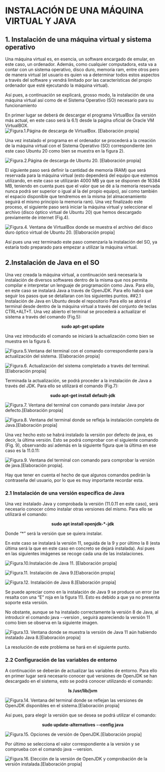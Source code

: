 # INSTALACIÓN DE UNA MÁQUINA VIRTUAL Y JAVA
## 1. Instalación de una máquina virtual y sistema operativo

Una máquina virtual es, en esencia, un software encargado de emular, en este caso, un ordenador. Además, como cualquier computadora, esta va a contar con un sistema operativo, disco duro, memoria ram, entre otros pero de manera virtual (el usuario es quien va a determinar todos estos aspectos a través del software y vendrá limitado por las características del propio ordenador que esté ejecutando la máquina virtual).

Así pues, a continuación se explicará, grosso modo, la instalación de una máquina virtual así como de el Sistema Operativo (SO) necesario para su funcionamiento

En primer lugar se deberá de descargar el programa VirtualBox (la versión más actual, en este caso será la 6.1) desde la página oficial de Oracle VM VirtualBOX.
![Figura.1.Página de descarga de VirtualBox. [Elaboración propia]](https://raw.githubusercontent.com/jdabrante/INFORME-N-1/DAW/1.png)

Una vez instalado el programa en el ordenador se procederá a la creación de la máquina virtual con el  Sistema Operativo (SO) correspondiente (en este caso Ubuntu 20 como bien se muestra en la figura 2).

![Figura.2.Página de descarga de Ubuntu 20. [Elaboración propia]](https://raw.githubusercontent.com/jdabrante/INFORME-N-1/DAW/2.png)

El siguiente paso será definir la cantidad de memoria (RAM) que será reservada para la máquina virtual (esto dependerá del equipo que estemos utilizando, en este caso se utilizarán 4000 MB ya que se disponen de 16384 MB, teniendo en cuenta pues que el valor que se dé a la memoria reservada nunca podrá ser superior o igual al la del propio equipo), así como también el espacio disponible que tendremos en la misma (el almacenamiento seguirá el mismo principio la memoria ram).
Una vez finalizado este proceso, el siguiente paso será iniciar la máquina virtual y seleccionar el archivo (disco óptico virtual de Ubuntu 20) que hemos descargado previamente de internet (Fig.4). 

![Figura.4. Ventana de VirtualBox donde se muestra el archivo del disco duro óptico virtual de Ubuntu 20. [Elaboración propia]](https://raw.githubusercontent.com/jdabrante/INFORME-N-1/DAW/3.png)

Así pues una vez terminado este paso comenzaría la instalación del SO, ya estaría todo preparado para empezar a utilizar la máquina virtual.

## 2.Instalación de Java en el SO

Una vez creada la máquina virtual, a continuación será necesaria la instalación de diversos softwares dentro de la misma que nos permita compilar e interpretar un lenguaje de programación como Java. Para ello, en este caso se instalará Java a través de OpenJDK. Para ello habrá que seguir los pasos que se detallaran con los siguientes puntos.
##2.1 Instalación de Java en Ubuntu desde el repositorio
Para ello se abrirá el terminal desde dentro de la máquina virtual a través del conjunto de teclas CTRL+ALT+T.
Una vez abierto el terminal se procederá a actualizar el sistema a través del comando (Fig.5):

**<p align="center"> sudo apt-get update </p>**

Una vez introducido el comando se iniciará la actualización como bien se muestra en la figura 6.

![Figura.5.Ventana del terminal con el comando correspondiente para la actualización del sistema. [Elaboración propia]](https://raw.githubusercontent.com/jdabrante/INFORME-N-1/DAW/4..png)

![Figura.6. Actualización del sistema completado a través del terminal.[Elaboración propia]
](https://raw.githubusercontent.com/jdabrante/INFORME-N-1/DAW/5..png)

Terminada la actualización, se podrá proceder a la instalación de Java a través del JDK. Para ello se utilizará el comando (Fig.7):


**<p align="center"> sudo apt-get install default-jdk  </p>**


![Figura.7. Ventana del terminal con comando para instalar Java por defecto.[Elaboración propia]
](https://raw.githubusercontent.com/jdabrante/INFORME-N-1/DAW/default-jdk.png)

![Figura.8. Ventana del terminal donde se refleja la instalación completa de Java.[Elaboración propia]](https://raw.githubusercontent.com/jdabrante/INFORME-N-1/DAW/6..png)

Una vez hecho esto se habrá instalado la versión por defecto de java, es decir, la última versión. Esto se podrá comprobar con el siguiente comando (Fig. 9), observando así además en la siguiente figura que la última en ese caso es la 11.0.11:

![Figura.9. Ventana del terminal con comando para comprobar la versión de java.[Elaboración propia].
](https://raw.githubusercontent.com/jdabrante/INFORME-N-1/DAW/java-version)

Hay que tener en cuenta el hecho de que algunos comandos  pedirán la contraseña del usuario, por lo que es muy importante recordar esta.

### 2.1 Instalación de una versión específica de Java

Una vez instalado Java y comprobada la versión (11.0.11 en este caso), será necesario conocer cómo instalar otras versiones del mismo. Para ello se utilizará el comando:

**<p align="center"> sudo apt install openjdk-*-jdk </p>**

Donde “*” será la versión que se quiera instalar.

En este caso se instalará la versión 11, seguida de la 9 y por último la 8 (esta última será la que en este caso en concreto se dejará instalada).
Así pues en las siguientes imágenes se recoge cada una de las instalaciones.

![Figura.10.Instalación de Java 11. [Elaboración propia]](https://raw.githubusercontent.com/jdabrante/INFORME-N-1/DAW/7..png)

![Figura.11. Instalación de Java 9.[Elaboración propia]](https://raw.githubusercontent.com/jdabrante/INFORME-N-1/DAW/8..png)

![Figura.12. Instalación de Java 8.[Elaboración propia]](https://raw.githubusercontent.com/jdabrante/INFORME-N-1/DAW/9..png)

Se puede apreciar como en la instalación de Java 9 se produce un error (se resalta con una “E” roja en la figura 11). Esto es debido a que ya no presenta soporte esta versión.

No obstante, aunque se ha instalado correctamente la versión 8 de Java, al introducir el comando java --version , seguirá apareciendo la versión 11 como bien se observa en la siguiente imagen.

![Figura.13. Ventana donde se muestra la versión de Java 11 aún habiendo instalado Java 8.[Elaboración propia]
](https://raw.githubusercontent.com/jdabrante/INFORME-N-1/DAW/10..png)

La resolución de este problema se hará en el siguiente punto.

### 2.2 Configuración de las variables de entorno

A continuación se deberán de actualizar las variables de entorno. Para ello en primer lugar será necesario conocer qué versiones de OpenJDK se han descargado en el sistema, esto se podrá conocer utilizando el comando:

**<p align="center"> ls /usr/lib/jvm </p>**

![Figura.14. Ventana del terminal donde se reflejan las versiones de OpenJDK disponibles
 en el sistema.[Elaboración propia]](https://raw.githubusercontent.com/jdabrante/INFORME-N-1/DAW/11..png)
 
 Así pues, para elegir la versión que se desea se podrá utilizar el comando:

**<p align="center"> sudo update-alternatives --config java </p>**

![Figura.15. Opciones de versión de OpenJDK.[Elaboración propia]](https://raw.githubusercontent.com/jdabrante/INFORME-N-1/DAW/12..png)

Por último se selecciona el valor correspondiente a la versión y se comprueba con el comando java --version.

![Figura.16. Elección de la versión de OpenJDK y comprobación de la versión instalada.[Elaboración propia]
](https://raw.githubusercontent.com/jdabrante/INFORME-N-1/DAW/13..png)


 
 

